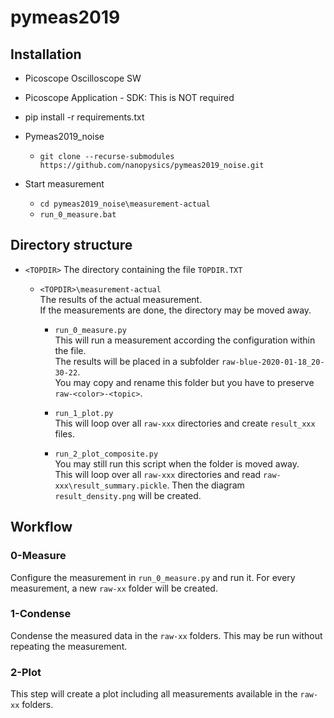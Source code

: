 # pymeas2019

## Installation

- Picoscope Oscilloscope SW

- Picoscope Application - SDK: This is NOT required
- pip install -r requirements.txt
- Pymeas2019_noise
  - `git clone --recurse-submodules https://github.com/nanopysics/pymeas2019_noise.git`
- Start measurement
  - `cd pymeas2019_noise\measurement-actual`
  - `run_0_measure.bat`

## Directory structure

- `<TOPDIR>` The directory containing the file `TOPDIR.TXT`
  - `<TOPDIR>\measurement-actual` \
    The results of the actual measurement. \
    If the measurements are done, the directory may be moved away.

    - `run_0_measure.py` \
      This will run a measurement according the configuration within the file. \
      The results will be placed in a subfolder `raw-blue-2020-01-18_20-30-22`. \
      You may copy and rename this folder but you have to preserve `raw-<color>-<topic>`.

    - `run_1_plot.py` \
      This will loop over all `raw-xxx` directories and create `result_xxx` files.

    - `run_2_plot_composite.py` \
      You may still run this script when the folder is moved away. \
      This will loop over all `raw-xxx` directories and read `raw-xxx\result_summary.pickle`.
      Then the diagram `result_density.png` will be created.

## Workflow

### 0-Measure

Configure the measurement in `run_0_measure.py` and run it.
For every measurement, a new `raw-xx` folder will be created.

### 1-Condense

Condense the measured data in the `raw-xx` folders. This may be run without repeating the measurement.

### 2-Plot

This step will create a plot including all measurements available in the `raw-xx` folders.

